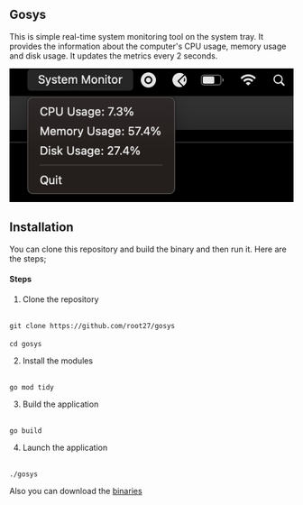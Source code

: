 ## Gosys

This is simple real-time system monitoring tool on the system tray. It provides the information about the computer's CPU usage, memory usage and disk usage. It updates the metrics every 2 seconds.

![Example](gosys_usage.png)

## Installation

You can clone this repository and build the binary and then run it. Here are the steps;

#### Steps

1. Clone the repository

```code

git clone https://github.com/root27/gosys

cd gosys

```
2. Install the modules

```code

go mod tidy

```
3. Build the application

```code

go build

```
4. Launch the application

```code

./gosys

```

Also you can download the [binaries](https://github.com/root27/gosys/releases)


